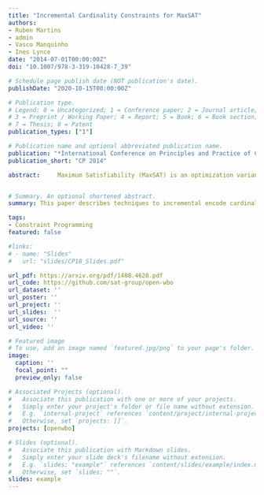 ```yaml
---
title: "Incremental Cardinality Constraints for MaxSAT"
authors:
- Ruben Martins
- admin
- Vasco Manquinho
- Ines Lynce
date: "2014-07-01T00:00:00Z"
doi: "10.1007/978-3-319-10428-7_39"

# Schedule page publish date (NOT publication's date).
publishDate: "2020-10-15T00:00:00Z"

# Publication type.
# Legend: 0 = Uncategorized; 1 = Conference paper; 2 = Journal article;
# 3 = Preprint / Working Paper; 4 = Report; 5 = Book; 6 = Book section;
# 7 = Thesis; 8 = Patent
publication_types: ["1"]

# Publication name and optional abbreviated publication name.
publication: "*International Conference on Principles and Practice of Constraint Programming*"
publication_short: "CP 2014"

abstract:     Maximum Satisfiability (MaxSAT) is an optimization variant of the Boolean Satisfiability (SAT) problem. In general, MaxSAT algorithms perform a succession of SAT solver calls to reach an optimum solution making extensive use of cardinality constraints. Many of these algorithms are non-incremental in nature, i.e. at each iteration the formula is rebuilt and no knowledge is reused from one iteration to another. In this paper, we exploit the knowledge acquired across iterations using novel schemes to use cardinality constraints in an incremental fashion. We integrate these schemes with several MaxSAT algorithms. Our experimental results show a significant performance boost for these algo- rithms as compared to their non-incremental counterparts. These results suggest that incremental cardinality constraints could be beneficial for other constraint solving domains. 


# Summary. An optional shortened abstract.
summary: This paper describes techniques to incremental encode cardinality constraints. This led Open-WBO to win accolades in MaxSAT evaluations.

tags:
- Constraint Programming
featured: false

#links:
# - name: "Slides"
#   url: "slides/CP18_Slides.pdf"

url_pdf: https://arxiv.org/pdf/1408.4628.pdf
url_code: https://github.com/sat-group/open-wbo
url_dataset: ''
url_poster: ''
url_project: ''
url_slides:  ''
url_source: ''
url_video: ''

# Featured image
# To use, add an image named `featured.jpg/png` to your page's folder. 
image:
  caption: ''
  focal_point: ""
  preview_only: false

# Associated Projects (optional).
#   Associate this publication with one or more of your projects.
#   Simply enter your project's folder or file name without extension.
#   E.g. `internal-project` references `content/project/internal-project/index.md`.
#   Otherwise, set `projects: []`.
projects: [openwbo]

# Slides (optional).
#   Associate this publication with Markdown slides.
#   Simply enter your slide deck's filename without extension.
#   E.g. `slides: "example"` references `content/slides/example/index.md`.
#   Otherwise, set `slides: ""`.
slides: example
---
```


